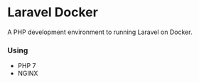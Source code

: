 # Laravel Docker
A PHP development environment to running Laravel on Docker.

### Using
 - PHP 7
 - NGINX